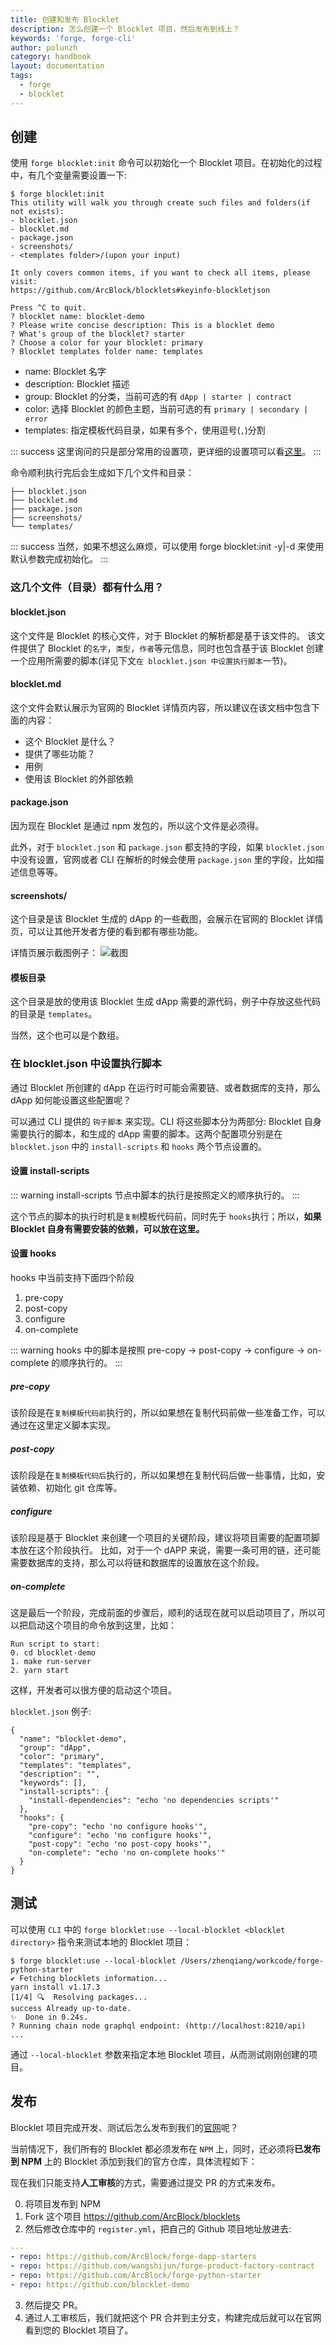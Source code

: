 ```yaml
---
title: 创建和发布 Blocklet
description: 怎么创建一个 Blocklet 项目，然后发布到线上？
keywords: 'forge, forge-cli'
author: polunzh
category: handbook
layout: documentation
tags:
  - forge
  - blocklet
---
```


## 创建

使用 `forge blocklet:init` 命令可以初始化一个 Blocklet 项目。在初始化的过程中，有几个变量需要设置一下:

```shell
$ forge blocklet:init
This utility will walk you through create such files and folders(if not exists):
- blocklet.json
- blocklet.md
- package.json
- screenshots/
- <templates folder>/(upon your input)

It only covers common items, if you want to check all items, please visit:
https://github.com/ArcBlock/blocklets#keyinfo-blockletjson

Press ^C to quit.
? blocklet name: blocklet-demo
? Please write concise description: This is a blocklet demo
? What's group of the blocklet? starter
? Choose a color for your blocklet: primary
? Blocklet templates folder name: templates
```

- name: Blocklet 名字
- description: Blocklet 描述
- group: Blocklet 的分类，当前可选的有 `dApp | starter | contract`
- color: 选择 Blocklet 的颜色主题，当前可选的有 `primary | secondary | error`
- templates: 指定模板代码目录，如果有多个，使用逗号(`,`)分割

::: success
这里询问的只是部分常用的设置项，更详细的设置项可以看[这里](https://github.com/ArcBlock/blocklets#keyinfo-blockletjson)。
:::

命令顺利执行完后会生成如下几个文件和目录：

```shell
├── blocklet.json
├── blocklet.md
├── package.json
├── screenshots/
└── templates/
```

::: success
当然，如果不想这么麻烦，可以使用 forge blocklet:init -y|-d 来使用默认参数完成初始化。
:::

### 这几个文件（目录）都有什么用？

#### blocklet.json

这个文件是 Blocklet 的核心文件，对于 Blocklet 的解析都是基于该文件的。
该文件提供了 Blocklet 的`名字`，`类型`，`作者`等元信息，同时也包含基于该 Blocklet 创建一个应用所需要的脚本(详见下文`在 blocklet.json 中设置执行脚本`一节)。

#### blocklet.md

这个文件会默认展示为官网的 Blocklet 详情页内容，所以建议在该文档中包含下面的内容：

- 这个 Blocklet 是什么？
- 提供了哪些功能？
- 用例
- 使用该 Blocklet 的外部依赖

#### package.json

因为现在 Blocklet 是通过 npm 发包的，所以这个文件是必须得。

此外，对于 `blocklet.json` 和 `package.json` 都支持的字段，如果 `blocklet.json` 中没有设置，官网或者 CLI 在解析的时候会使用 `package.json` 里的字段，比如描述信息等等。

#### screenshots/

这个目录是该 Blocklet 生成的 dApp 的一些截图，会展示在官网的 Blocklet 详情页，可以让其他开发者方便的看到都有哪些功能。

详情页展示截图例子：
![截图](./images/screenshot.png)

#### 模板目录

这个目录是放的使用该 Blocklet 生成 dApp 需要的源代码，例子中存放这些代码的目录是 `templates`。

当然，这个也可以是个数组。

### 在 blocklet.json 中设置执行脚本

通过 Blocklet 所创建的 dApp 在运行时可能会需要链、或者数据库的支持，那么 dApp 如何能设置这些配置呢？

可以通过 CLI 提供的 `钩子脚本` 来实现。CLI 将这些脚本分为两部分: Blocklet 自身需要执行的脚本，和生成的 dApp 需要的脚本。这两个配置项分别是在 `blocklet.json` 中的 `install-scripts` 和 `hooks` 两个节点设置的。

#### 设置 install-scripts

::: warning
install-scripts 节点中脚本的执行是按照定义的顺序执行的。
:::

这个节点的脚本的执行时机是`复制`模板代码前，同时先于 `hooks`执行；所以，**如果 Blocklet 自身有需要安装的依赖，可以放在这里。**

#### 设置 hooks

hooks 中当前支持下面四个阶段

1. pre-copy
2. post-copy
3. configure
4. on-complete

::: warning
hooks 中的脚本是按照 pre-copy -> post-copy -> configure -> on-complete 的顺序执行的。
:::

##### pre-copy

该阶段是在`复制模板代码前`执行的，所以如果想在复制代码前做一些准备工作，可以通过在这里定义脚本实现。

##### post-copy

该阶段是在`复制模板代码后`执行的，所以如果想在复制代码后做一些事情，比如，安装依赖、初始化 git 仓库等。

##### configure

该阶段是基于 Blocklet 来创建一个项目的关键阶段，建议将项目需要的配置项脚本放在这个阶段执行。
比如，对于一个 dAPP 来说，需要一条可用的链，还可能需要数据库的支持，那么可以将链和数据库的设置放在这个阶段。

##### on-complete

这是最后一个阶段，完成前面的步骤后，顺利的话现在就可以启动项目了，所以可以把启动这个项目的命令放到这里，比如：

```shell
Run script to start:
0. cd blocklet-demo
1. make run-server
2. yarn start
```

这样，开发者可以很方便的启动这个项目。

`blocklet.json` 例子:

```shell
{
  "name": "blocklet-demo",
  "group": "dApp",
  "color": "primary",
  "templates": "templates",
  "description": "",
  "keywords": [],
  "install-scripts": {
    "install-dependencies": "echo 'no dependencies scripts'"
  },
  "hooks": {
    "pre-copy": "echo 'no configure hooks'",
    "configure": "echo 'no configure hooks'",
    "post-copy": "echo 'no post-copy hooks'",
    "on-complete": "echo 'no on-complete hooks'"
  }
}
```

## 测试

可以使用 `CLI` 中的 `forge blocklet:use --local-blocklet <blocklet directory>` 指令来测试本地的 Blocklet 项目：

```shell
$ forge blocklet:use --local-blocklet /Users/zhenqiang/workcode/forge-python-starter
✔ Fetching blocklets information...
yarn install v1.17.3
[1/4] 🔍  Resolving packages...
success Already up-to-date.
✨  Done in 0.24s.
? Running chain node graphql endpoint: (http://localhost:8210/api)
...
```

通过 `--local-blocklet` 参数来指定本地 Blocklet 项目，从而测试刚刚创建的项目。

## 发布

Blocklet 项目完成开发、测试后怎么发布到我们的[官网](https://blocklet.arcblock.io/blocklets/)呢？

当前情况下，我们所有的 Blocklet 都必须发布在 `NPM` 上，同时，还必须将**已发布到 NPM** 上的 Blocklet 添加到我们的官方仓库，具体流程如下：

现在我们只能支持**人工审核**的方式，需要通过提交 PR 的方式来发布。

0. 将项目发布到 NPM
1. Fork 这个项目 https://github.com/ArcBlock/blocklets
1. 然后修改仓库中的 `register.yml`，把自己的 Github 项目地址放进去:

```yml
---
- repo: https://github.com/ArcBlock/forge-dapp-starters
- repo: https://github.com/wangshijun/forge-product-factory-contract
- repo: https://github.com/ArcBlock/forge-python-starter
- repo: https://github.com/blocklet-demo
```

3. 然后提交 PR。
4. 通过人工审核后，我们就把这个 PR 合并到主分支，构建完成后就可以在官网看到您的 Blocklet 项目了。
